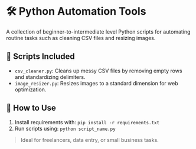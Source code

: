 # 🛠️ Python Automation Tools

A collection of beginner-to-intermediate level Python scripts for automating routine tasks such as cleaning CSV files and resizing images.

## 🧾 Scripts Included
- `csv_cleaner.py`: Cleans up messy CSV files by removing empty rows and standardizing delimiters.
- `image_resizer.py`: Resizes images to a standard dimension for web optimization.

## 📌 How to Use
1. Install requirements with: `pip install -r requirements.txt`
2. Run scripts using: `python script_name.py`

> Ideal for freelancers, data entry, or small business tasks.
